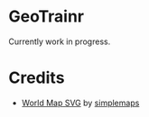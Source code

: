 # GeoTrainr
Currently work in progress.

# Credits
- [World Map SVG](https://simplemaps.com/resources/svg-world) by [simplemaps](https://simplemaps.com)
